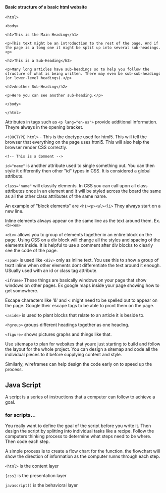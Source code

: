 #### Basic structure of a basic html website

`<html>`

`<body>`

`<h1>This is the Main Heading</h1>`

`<p>This text might be an introduction to the rest of
the page. And if the page is a long one it might
be split up into several sub-headings.<p>`

`<h2>This is a Sub-Heading</h2>`

`<p>Many long articles have sub-headings so to help
you follow the structure of what is being written.
There may even be sub-sub-headings (or lower-level
headings).</p>`

`<h2>Another Sub-Heading</h2>`

`<p>Here you can see another sub-heading.</p>`

`</body>`

`</html>`

Attributes in tags such as `<p lang="en-us">` provide additional information. Theyre always in the opening bracket.

`<!DOCTYPE html>` - This is the doctype used for html5. This will tell the browser that everything on the page uses html5. This will also help the browser render CSS correctly.

`<!-- This is a Comment -->`

`id="name"` is another attribute used to single something out. You can then style it differently then other "id" types in CSS. It is considered a global attribute.

`class="name"` will classify elements. In CSS you can call upon all class attributes once in an element and it will be styled across the board the same as all the other class attributes of the same name.

An example of "block elements" are `<h1><p><ul><li>`
They always start on a new line.

Inline elements always appear on the same line as the text around them. Ex. `<b><em>`

`<div>` allows you to group of elements together in an entire block on the page. Using CSS on a div block will change all the styles and spacing of the elements inside. It is helpful to use a comment after div blocks to clearly see the code of the page.

`<span>` is used like `<div>` only as inline text. You use this to show a group of textt inline when other elements dont differentiate the text around it enough. USually used with an id or class tag attribute.

`<iframe>` These things are basically windows on your page that show windows on other pages. Ex google maps inside your page showing how to get somewhere.

Escape characters like '&' and < might need to be spelled out to appear on the page. Google their escape tags to be able to pront them on the page.

`<aside>` is used to plant blocks that relate to an article it is beside to.

`<hgroup>` groups different headings together as one heading.

`<figure>` shows pictures graphs and things like that.

Use sitemaps to plan for websites that youre just starting to build and follow the layout for the whole project. You can design a sitemap and code all the individual pieces to it before supplying content and style.

Similarly, wireframes can help design the code early on to speed up the process. 

## Java Script

A script is a series of instructions that a
computer can follow to achieve a goal.

### for scripts... 
You really want to define the goal of the script before you write it. Then design the script by splitting into individual tasks like a recipe. Follow the computers thinking process to determine what steps need to be where. Then code each step.

A simple process is to create a flow chart for the function. the flowchart will show the direction of information as the computer runns through each step.

`<html>` is the content layer

`{css}` is the presentation layer

`javascript()` is the behavioral layer


